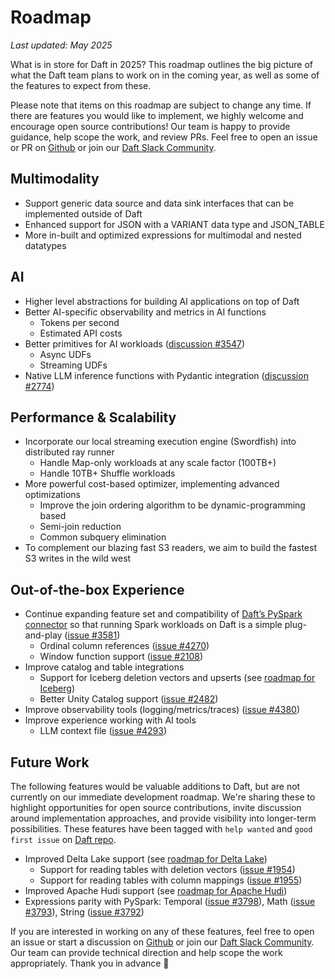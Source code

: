 # Roadmap

_Last updated: May 2025_

What is in store for Daft in 2025? This roadmap outlines the big picture of what the Daft team plans to work on in the coming year, as well as some of the features to expect from these.

Please note that items on this roadmap are subject to change any time. If there are features you would like to implement, we highly welcome and encourage open source contributions! Our team is happy to provide guidance, help scope the work, and review PRs. Feel free to open an issue or PR on [Github](https://github.com/Eventual-Inc/Daft) or join our [Daft Slack Community](https://join.slack.com/t/dist-data/shared_invite/zt-2e77olvxw-uyZcPPV1SRchhi8ah6ZCtg).

<!-- See also [Contribute to Daft](contributing.md) for information. -->

## Multimodality

- Support generic data source and data sink interfaces that can be implemented outside of Daft
- Enhanced support for JSON with a VARIANT data type and JSON_TABLE
- More in-built and optimized expressions for multimodal and nested datatypes

## AI

- Higher level abstractions for building AI applications on top of Daft
- Better AI-specific observability and metrics in AI functions
    - Tokens per second
    - Estimated API costs
- Better primitives for AI workloads ([discussion #3547](https://github.com/Eventual-Inc/Daft/discussions/3547))
    - Async UDFs
    - Streaming UDFs
- Native LLM inference functions with Pydantic integration ([discussion #2774](https://github.com/Eventual-Inc/Daft/discussions/2774))

## Performance & Scalability

- Incorporate our local streaming execution engine (Swordfish) into distributed ray runner
    - Handle Map-only workloads at any scale factor (100TB+)
    - Handle 10TB+ Shuffle workloads
- More powerful cost-based optimizer, implementing advanced optimizations
    - Improve the join ordering algorithm to be dynamic-programming based
    - Semi-join reduction
    - Common subquery elimination
- To complement our blazing fast S3 readers, we aim to build the fastest S3 writes in the wild west

## Out-of-the-box Experience

- Continue expanding feature set and compatibility of [Daft’s PySpark connector](spark_connect.md#show) so that running Spark workloads on Daft is a simple plug-and-play ([issue #3581](https://github.com/Eventual-Inc/Daft/issues/3581))
    - Ordinal column references ([issue #4270](https://github.com/Eventual-Inc/Daft/issues/4270))
    - Window function support ([issue #2108](https://github.com/Eventual-Inc/Daft/issues/2108))
- Improve catalog and table integrations
    - Support for Iceberg deletion vectors and upserts (see [roadmap for Iceberg](https://github.com/Eventual-Inc/Daft/issues/2458))
    - Better Unity Catalog support ([issue #2482](https://github.com/Eventual-Inc/Daft/issues/2482))
- Improve observability tools (logging/metrics/traces) ([issue #4380](https://github.com/Eventual-Inc/Daft/issues/4380))
- Improve experience working with AI tools
    - LLM context file ([issue #4293](https://github.com/Eventual-Inc/Daft/issues/4293))

## Future Work

The following features would be valuable additions to Daft, but are not currently on our immediate development roadmap. We're sharing these to highlight opportunities for open source contributions, invite discussion around implementation approaches, and provide visibility into longer-term possibilities. These features have been tagged with `help wanted` and `good first issue` on [Daft repo](https://github.com/Eventual-Inc/Daft).

- Improved Delta Lake support (see [roadmap for Delta Lake](https://github.com/Eventual-Inc/Daft/issues/2457))
    - Support for reading tables with deletion vectors ([issue #1954](https://github.com/Eventual-Inc/Daft/issues/1954))
    - Support for reading tables with column mappings ([issue #1955](https://github.com/Eventual-Inc/Daft/issues/1955))
- Improved Apache Hudi support (see [roadmap for Apache Hudi](https://github.com/Eventual-Inc/Daft/issues/4389))
- Expressions parity with PySpark: Temporal ([issue #3798](https://github.com/Eventual-Inc/Daft/issues/3798)), Math ([issue #3793](https://github.com/Eventual-Inc/Daft/issues/3793)), String ([issue #3792](https://github.com/Eventual-Inc/Daft/issues/3792))

If you are interested in working on any of these features, feel free to open an issue or start a discussion on [Github](https://github.com/Eventual-Inc/Daft) or join our [Daft Slack Community](https://join.slack.com/t/dist-data/shared_invite/zt-2e77olvxw-uyZcPPV1SRchhi8ah6ZCtg). Our team can provide technical direction and help scope the work appropriately. Thank you in advance 💜

<!-- See also [Contribute to Daft](contributing.md) for information. -->
